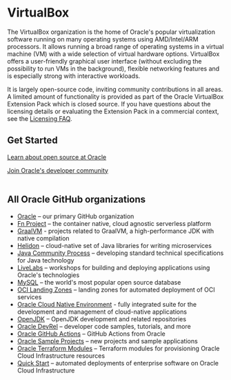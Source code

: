 <!--- using a banner is optional, but recommended. Reach out to the OGHO team for banner templates.--->
<!--- put the banner with description here --->

# VirtualBox

The VirtualBox organization is the home of Oracle's popular virtualization software running on many operating systems
using AMD/Intel/ARM processors. It allows running a broad range of operating systems in a virtual machine (VM) with
a wide selection of virtual hardware options. VirtualBox offers a user-friendly graphical user interface (without
excluding the possibility to run VMs in the background), flexible networking features and is especially strong with
interactive workloads.

It is largely open-source code, inviting community contributions in all areas. A limited amount of functionality is
provided as part of the Oracle VirtualBox Extension Pack which is closed source. If you have questions about the
licensing details or evaluating the Extension Pack in a commercial context, see the
[Licensing FAQ](https://www.virtualbox.org/wiki/Licensing_FAQ).

## Get Started

[Learn about open source at Oracle](https://developer.oracle.com/open-source/)

[Join Oracle's developer community](https://bit.ly/odevrel_slack)<br><br>

<!--- if you have additional organization-wide resources, add them here --->

## All Oracle GitHub organizations

* [Oracle](https://github.com/oracle) – our primary GitHub organization
* [Fn Project](https://github.com/fnproject) – the container native, cloud agnostic serverless platform
* [GraalVM](https://github.com/graalvm) - projects related to GraalVM, a high-performance JDK with native compilation
* [Helidon](https://github.com/helidon-io) – cloud-native set of Java libraries for writing microservices
* [Java Community Process](https://github.com/jcp-org) – developing standard technical specifications for Java technology
* [LiveLabs](https://github.com/oracle-livelabs) – workshops for building and deploying applications using Oracle's technologies
* [MySQL](https://github.com/mysql) –  the world's most popular open source database
* [OCI Landing Zones](https://github.com/oci-landing-zones) – landing zones for automated deployment of OCI services
* [Oracle Cloud Native Environment](https://github.com/oracle-cne) - fully integrated suite for the development and management of cloud-native applications
* [OpenJDK](https://github.com/openjdk/) – OpenJDK development and related repositories
* [Oracle DevRel](https://github.com/oracle-devrel) – developer code samples, tutorials, and more
* [Oracle GitHub Actions](https://github.com/oracle-actions) – GitHub Actions from Oracle
* [Oracle Sample Projects](https://github.com/oracle-samples) – new projects and sample applications 
* [Oracle Terraform Modules](https://github.com/oracle-terraform-modules) – Terraform modules for provisioning Oracle Cloud Infrastructure resources
* [Quick Start](https://github.com/oracle-quickstart) – automated deployments of enterprise software on Oracle Cloud Infrastructure
